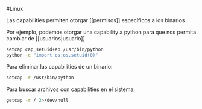 #Linux 

Las capabilities permiten otorgar [[permisos]] específicos a los binarios

Por ejemplo, podemos otorgar una capability a python para que nos permita cambiar de [[usuarios|usuario]]

```bash
setcap cap_setuid+ep /usr/bin/python
python -c "import os;os.setuid(0)"
```

Para eliminar las capabilities de un binario:

```bash
setcap -r /usr/bin/python
```

Para buscar archivos con capabilities en el sistema:

```bash
getcap -r / 2>/dev/null
```